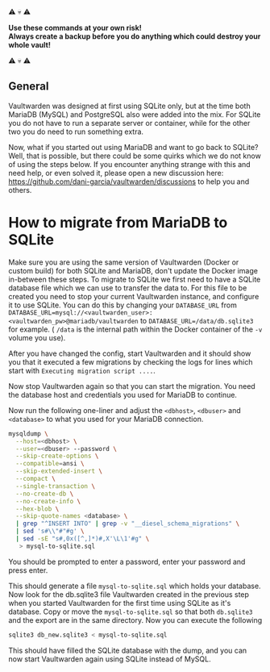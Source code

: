 :warning: :skull: :warning:

**Use these commands at your own risk!**  
**Always create a backup before you do anything which could destroy your whole vault!**

:warning: :skull: :warning:

## General
Vaultwarden was designed at first using SQLite only, but at the time both MariaDB (MySQL) and PostgreSQL also were added into the mix.
For SQLite you do not have to run a separate server or container, while for the other two you do need to run something extra.

Now, what if you started out using MariaDB and want to go back to SQLite?
Well, that is possible, but there could be some quirks which we do not know of using the steps below. If you encounter anything strange with this and need help, or even solved it, please open a new discussion here: https://github.com/dani-garcia/vaultwarden/discussions to help you and others.

# How to migrate from MariaDB to SQLite

Make sure you are using the same version of Vaultwarden (Docker or custom build) for both SQLite and MariaDB, don't update the Docker image in-between these steps.
To migrate to SQLite we first need to have a SQLite database file which we can use to transfer the data to.
For this file to be created you need to stop your current Vaultwarden instance, and configure it to use SQLite.
You can do this by changing your `DATABASE_URL` from `DATABASE_URL=mysql://<vaultwarden_user>:<vaultwarden_pw>@mariadb/vaultwarden` to `DATABASE_URL=/data/db.sqlite3` for example. ( `/data` is the internal path within the Docker container of the `-v` volume you use).

After you have changed the config, start Vaultwarden and it should show you that it executed a few migrations by checking the logs for lines which start with `Executing migration script ....`.

Now stop Vaultwarden again so that you can start the migration.
You need the database host and credentials you used for MariaDB to continue.

Now run the following one-liner and adjust the `<dbhost>`, `<dbuser>` and `<database>` to what you used for your MariaDB connection.

```bash
mysqldump \
  --host=<dbhost> \
  --user=<dbuser> --password \
  --skip-create-options \
  --compatible=ansi \
  --skip-extended-insert \
  --compact \
  --single-transaction \
  --no-create-db \
  --no-create-info \
  --hex-blob \
  --skip-quote-names <database> \
  | grep "^INSERT INTO" | grep -v "__diesel_schema_migrations" \
  | sed 's#\\"#"#g' \
  | sed -sE "s#,0x([^,]*)#,X'\L\1'#g" \
   > mysql-to-sqlite.sql
```

You should be prompted to enter a password, enter your password and press enter.

This should generate a file `mysql-to-sqlite.sql` which holds your database.
Now look for the db.sqlite3 file Vaultwarden created in the previous step when you started Vaultwarden for the first time using SQLite as it's database.
Copy or move the `mysql-to-sqlite.sql` so that both `db.sqlite3` and the export are in the same directory.
Now you can execute the following

```bash
sqlite3 db_new.sqlite3 < mysql-to-sqlite.sql
```

This should have filled the SQLite database with the dump, and you can now start Vaultwarden again using SQLite instead of MySQL.
